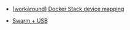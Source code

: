 
- [[workaround] Docker Stack device mapping](https://github.com/Koenkk/zigbee2mqtt/issues/2049)

- [Swarm + USB](https://github.com/docker/swarmkit/issues/1244#issuecomment-285935430)
